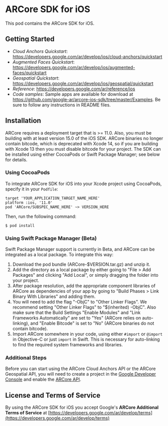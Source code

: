 # ARCore SDK for iOS

This pod contains the ARCore SDK for iOS.

## Getting Started

*   *Cloud Anchors Quickstart*:
    https://developers.google.com/ar/develop/ios/cloud-anchors/quickstart
*   *Augmented Faces Quickstart*:
    https://developers.google.com/ar/develop/ios/augmented-faces/quickstart
*   *Geospatial Quickstart*:
    https://developers.google.com/ar/develop/ios/geospatial/quickstart
*   *Reference*: https://developers.google.com/ar/reference/ios
*   *Code samples*: Sample apps are available for download at
    https://github.com/google-ar/arcore-ios-sdk/tree/master/Examples. Be sure to
    follow any instructions in README files.

## Installation

ARCore requires a deployment target that is >= 11.0. Also, you must be building
with at least version 15.0 of the iOS SDK. ARCore binaries no longer contain
bitcode, which is deprecated with Xcode 14, so if you are building with Xcode 13
then you must disable bitcode for your project. The SDK can be installed using
either CocoaPods or Swift Package Manager; see below for details.

### Using CocoaPods

To integrate ARCore SDK for iOS into your Xcode project using CocoaPods, specify
it in your `Podfile`:

```
target 'YOUR_APPLICATION_TARGET_NAME_HERE'
platform :ios, '11.0'
pod 'ARCore/SUBSPEC_NAME_HERE' ~> VERSION_HERE
```

Then, run the following command:

```
$ pod install
```

### Using Swift Package Manager (Beta)

Swift Package Manager support is currently in Beta, and ARCore can be integrated
as a local package. To integrate this way:
1) Download the pod bundle (ARCore-$VERSION.tar.gz) and unzip it.
2) Add the directory as a local package by either going to "File > Add Packages"
   and clicking "Add Local", or simply dragging the folder into your project.
3) After package resolution, add the appropriate component libraries of ARCore
   as dependencies of your app by going to
   "Build Phases > Link Binary With Libraries" and adding them.
4) You will need to add the flag "-ObjC" to "Other Linker Flags". We recommend
   setting "Other Linker Flags" to "$(inherited) -ObjC". Also make sure that the
   Build Settings "Enable Modules" and "Link Frameworks Automatically" are set
   to "Yes" (ARCore relies on auto-linking), and "Enable Bitcode" is set to "No"
   (ARCore binaries do not contain bitcode).
5) Import ARCore somewhere in your code, using either `#import` or `@import` in
   Objective-C or just `import` in Swift. This is necessary for auto-linking to
   find the required system frameworks and libraries.

### Additional Steps

Before you can start using the ARCore Cloud Anchors API or the ARCore Geospatial
API, you will need to create a project in the
[Google Developer Console](https://console.developers.google.com/) and enable
the
[ARCore API](https://console.cloud.google.com/apis/library/arcore).

## License and Terms of Service

By using the ARCore SDK for iOS you accept Google's **ARCore Additional Terms of
Service** at
[https://developers.google.com/ar/develop/terms](https://developers.google.com/ar/develop/terms)
